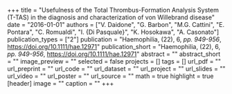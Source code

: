 +++
title = "Usefulness of the Total Thrombus-Formation Analysis System (T-TAS) in the diagnosis and characterization of von Willebrand disease"
date = "2016-01-01"
authors = ["V. Daidone", "G. Barbon", "M.G. Cattini", "E. Pontara", "C. Romualdi", "I. {Di Pasquale}", "K. Hosokawa", "A. Casonato"]
publication_types = ["2"]
publication = "Haemophilia, (22), 6, _pp. 949-956_, https://doi.org/10.1111/hae.12971"
publication_short = "Haemophilia, (22), 6, _pp. 949-956_, https://doi.org/10.1111/hae.12971"
abstract = ""
abstract_short = ""
image_preview = ""
selected = false
projects = []
tags = []
url_pdf = ""
url_preprint = ""
url_code = ""
url_dataset = ""
url_project = ""
url_slides = ""
url_video = ""
url_poster = ""
url_source = ""
math = true
highlight = true
[header]
image = ""
caption = ""
+++
